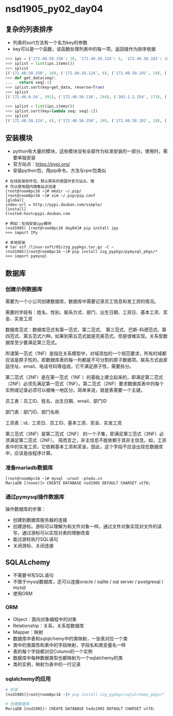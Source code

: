 # nsd1905_py02_day04

## 复杂的列表排序

- 列表的sort方法有一个名为key的参数
- key可以是一个函数，该函数处理列表中的每一项，返回值作为排序依据

```python
>>> ips = {'172.40.58.150': 10, '172.40.58.124': 6, '172.40.58.101': 10, '127.0.0.1': 121, '192.168.4.254': 103, '192.168.2.254': 110, '201.1.1.254': 173, '201.1.2.254': 119, '172.40.0.54': 391, '172.40.50.116': 244}
>>> iplist = list(ips.items())
>>> iplist
[('172.40.58.150', 10), ('172.40.58.124', 6), ('172.40.58.101', 10), ('127.0.0.1', 121), ('192.168.4.254', 103), ('192.168.2.254', 110), ('201.1.1.254', 173), ('201.1.2.254', 119), ('172.40.0.54', 391), ('172.40.50.116', 244)]
>>> def get_data(seq):
...   return seq[-1]
>>> iplist.sort(key=get_data, reverse=True)
>>> iplist
[('172.40.0.54', 391), ('172.40.50.116', 244), ('201.1.1.254', 173), ('127.0.0.1', 121), ('201.1.2.254', 119), ('192.168.2.254', 110), ('192.168.4.254', 103), ('172.40.58.150', 10), ('172.40.58.101', 10), ('172.40.58.124', 6)]

>>> iplist = list(ips.items())
>>> iplist.sort(key=lambda seq: seq[-1])
>>> iplist
[('172.40.58.124', 6), ('172.40.58.150', 10), ('172.40.58.101', 10), ('192.168.4.254', 103), ('192.168.2.254', 110), ('201.1.2.254', 119), ('127.0.0.1', 121), ('201.1.1.254', 173), ('172.40.50.116', 244), ('172.40.0.54', 391)]
```

## 安装模块

- python有大量的模块，这些模块没有全部作为标准安装的一部分。使用时，需要单独安装
- 官方站点：https://pypi.org/
- 安装python包，用pip命令。方法与rpm包类似

```shell
# 在线安装软件包，默认联系的是国外官方站点，慢
# 可以使用国内镜像站点加速
[root@room8pc16 ~]# mkdir ~/.pip/
[root@room8pc16 ~]# vim ~/.pip/pip.conf 
[global]
index-url = http://pypi.douban.com/simple/
[install]  
trusted-host=pypi.douban.com

# 例如：在线安装ipy模块
(nsd1905) [root@room8pc16 day04]# pip install ipy
>>> import IPy

# 本地安装
# tar xzf /linux-soft/05/zzg_pypkgs.tar.gz -C ~
(nsd1905)[root@room8pc16 ~]# pip install zzg_pypkgs/pymysql_pkgs/*
>>> import pymysql
```

## 数据库

### 创建示例数据库

需要为一个小公司创建数据库，数据库中需要记录员工信息和发工资的情况。

需要的字段有：姓名、性别、联系方式、部门、出生日期、工资日、基本工资、奖金、实发工资

数据库范式：数据库范式有第一范式、第二范式、 第三范式、巴斯-科德范式、第四范式、第五范式六种。如果到第五范式就是完美范式，但是很难实现。关系型数据库至少要满足第三范式。

所谓第一范式（1NF）是指在关系模型中，对域添加的一个规范要求，所有的域都应该是原子性的，即数据库表的每一列都是不可分割的原子数据项。联系方式由家庭住址、email、电话号码等组成，它不满足原子性，需要拆分。

第二范式（2NF）是在第一范式（1NF ）的基础上建立起来的，即满足第二范式（2NF）必须先满足第一范式（1NF）。第二范式（2NF）要求数据库表中的每个实例或记录必须可以被唯一地区分。简单来说，就是表需要一个主键。

员工表：员工ID、姓名、出生日期、email、部门ID

部门表：部门ID、部门名称

工资表：id、工资日、员工ID、基本工资、奖金、实发工资

第三范式（3NF）是第二范式（2NF） 的一个子集，即满足第三范式（3NF）必须满足第二范式（2NF）。 简而言之，非主信息不能依赖于其非主信息。如，工资表中的实发工资，它依赖基本工资和奖金。因此，这个字段不应该出现在数据库中，应该是由程序计算。

### 准备mariadb数据库

```shell
[root@room8pc16 ~]# mysql -uroot -ptedu.cn
MariaDB [(none)]> CREATE DATABASE nsd1905 DEFAULT CHARSET utf8;
```

### 通过pymysql操作数据库

操作数据库的步骤：

- 创建到数据库服务器的连接
- 创建游标。游标可以理解为和文件对象一样。通过文件对象实现对文件的读写，通过游标可以实现对表的增删改查
- 能过游标执行SQL语句
- 关闭游标、关闭连接

## SQLALchemy

- 不需要书写SQL语句
- 不限于mysql数据库，还可以连接oracle / sqlite / sql server / postgresql / mysql
- 使用ORM

### ORM

- Object：面向对象编程中的对象
- Relationship：关系，关系型数据库
- Mapper：映射
- 数据库中表和sqlqlchemy中的类映射，一张表对应一个类
- 类中的类属性和表中的字段映射，字段名和类变量名一样
- 表的每个字段都对应Column的一个实例
- 数据库中每种数据类型也都映射为一个sqlalchemy的类
- 类的实例，映射为表中的一行记录

### sqlalchemy的应用

```python
# 安装
(nsd1905)[root@room8pc16 ~]# pip install zzg_pypkgs/sqlalchemy_pkgs/*

# 创建数据库
MariaDB [nsd1905]> CREATE DATABASE tedu1905 DEFAULT CHARSET utf8;
```





























